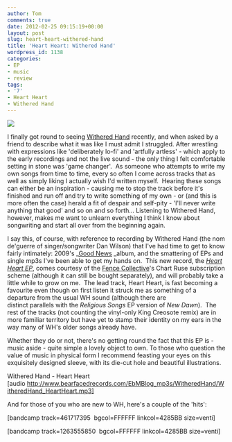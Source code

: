 ```yaml
---
author: Tom
comments: true
date: 2012-02-25 09:15:19+00:00
layout: post
slug: heart-heart-withered-hand
title: 'Heart Heart: Withered Hand'
wordpress_id: 1138
categories:
- EP
- music
- review
tags: 
- '7'
- Heart Heart
- Withered Hand
---
```


[![](http://eatenbymonsters.files.wordpress.com/2012/02/img_3532.jpg)](http://eatenbymonsters.files.wordpress.com/2012/02/img_3532.jpg)

I finally got round to seeing [Withered Hand](http://witheredhand.com/) recently, and when asked by a friend to describe what it was like I must admit I struggled. After wrestling with expressions like 'deliberately lo-fi' and 'artfully artless' - which apply to the early recordings and not the live sound - the only thing I felt comfortable setting in stone was 'game changer'.  As someone who attempts to write my own songs from time to time, every so often I come across tracks that as well as simply liking I actually wish I'd written myself.  Hearing these songs can either be an inspiration - causing me to stop the track before it's finished and run off and try to write something of my own - or (and this is more often the case) herald a fit of despair and self-pity - 'I'll never write anything that good' and so on and so forth... Listening to Withered Hand, however, makes me want to unlearn everything I think I know about songwriting and start all over from the beginning again.

I say this, of course, with reference to recording by Withered Hand (the nom de'guerre of singer/songwriter Dan Wilson) that I've had time to get to know fairly intimately: 2009's _[Good News](http://witheredhand.bandcamp.com/album/good-news-released-in-usa-on-absolutely-kosher-march-2011) _album, and the smattering of EPs and single mp3s I've been able to get my hands on.  This new record, the _[Heart Heart EP](http://www.fencerecords.com/shop/heart-heart-e-p/)_, comes courtesy of the [Fence Collective](http://www.fencerecords.com/)'s Chart Ruse subscription scheme (although it can still be bought separately), and will probably take a little while to grow on me.  The lead track, Heart Heart, is fast becoming a favourite even though on first listen it struck me as something of a departure from the usual WH sound (although there are distinct parallels with the _Religious Songs_ EP version of _New Dawn_).  The rest of the tracks (not counting the vinyl-only King Creosote remix) are in more familiar territory but have yet to stamp their identity on my ears in the way many of WH's older songs already have.

Whether they do or not, there's no getting round the fact that this EP is - music aside - quite simple a lovely object to own. To those who question the value of music in physical form I recommend feasting your eyes on this exquisitely designed sleeve, with its die-cut hole and beautiful illustrations.

Withered Hand - Heart Heart [audio http://www.bearfacedrecords.com/EbMBlog_mp3s/WitheredHand/WitheredHand_HeartHeart.mp3]

And for those of you who are new to WH, here's a couple of the 'hits':

[bandcamp track=461717395  bgcol=FFFFFF linkcol=4285BB size=venti]

[bandcamp track=1263555850  bgcol=FFFFFF linkcol=4285BB size=venti]
